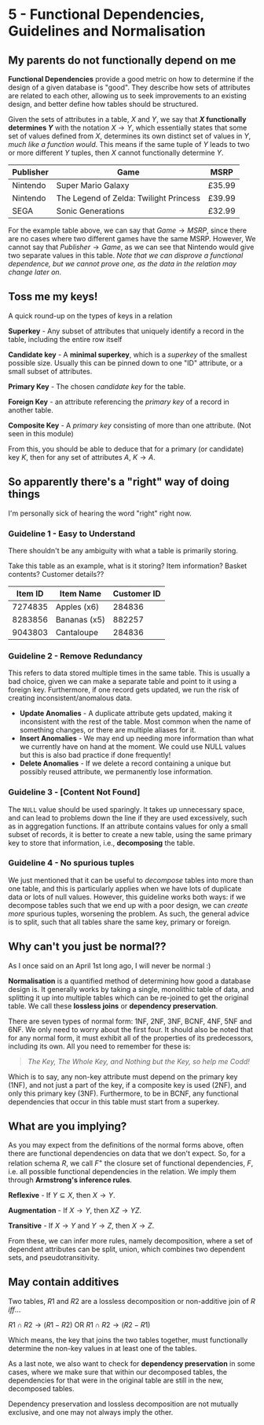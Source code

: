 # 5 - Functional Dependencies, Guidelines and Normalisation

## My parents do not functionally depend on me

**Functional Dependencies** provide a good metric on how to determine if the design of a given database is "good". They describe how sets of attributes are related to each other, allowing us to seek improvements to an existing design, and better define how tables should be structured.

Given the sets of attributes in a table, $X$ and $Y$, we say that **$X$ functionally determines $Y$** with the notation $X \rightarrow Y$, which essentially states that some set of values defined from $X$, determines its own distinct set of values in $Y$, *much like a function would*. This means if the same tuple of $Y$ leads to two or more different $Y$ tuples, then $X$ cannot functionally determine $Y$.

|Publisher|                 Game                 | MSRP |
|---------|--------------------------------------|------|
|Nintendo |Super Mario Galaxy                    |£35.99|
|Nintendo |The Legend of Zelda: Twilight Princess|£39.99|
|  SEGA   |Sonic Generations                     |£32.99|

For the example table above, we can say that $Game \rightarrow MSRP$, since there are no cases where two different games have the same MSRP. However, We cannot say that $Publisher \rightarrow Game$, as we can see that Nintendo would give two separate values in this table. *Note that we can disprove a functional dependence, but we cannot prove one, as the data in the relation may change later on.*

## Toss me my keys!

A quick round-up on the types of keys in a relation

**Superkey** - Any subset of attributes that uniquely identify a record in the table, including the entire row itself

**Candidate key** - A **minimal superkey**, which is a *superkey* of the smallest possible size. Usually this can be pinned down to one "ID" attribute, or a small subset of attributes.

**Primary Key** - The chosen *candidate key* for the table.

**Foreign Key** - an attribute referencing the *primary key* of a record in another table.

**Composite Key** - A *primary key* consisting of more than one attribute. (Not seen in this module)

From this, you should be able to deduce that for a primary (or candidate) key $K$, then for any set of attributes $A$, $K \rightarrow A$.

## So apparently there's a "right" way of doing things

I'm personally sick of hearing the word "right" right now.

### Guideline 1 - Easy to Understand

There shouldn't be any ambiguity with what a table is primarily storing.

Take this table as an example, what is it storing? Item information? Basket contents? Customer details??

|Item ID|Item Name|Customer ID|
|-|-|-|
|7274835|Apples (x6) |284836|
|8283856|Bananas (x5)|882257|
|9043803|Cantaloupe  |284836|

### Guideline 2 - Remove Redundancy

This refers to data stored multiple times in the same table. This is usually a bad choice, given we can make a separate table and point to it using a foreign key. Furthermore, if one record gets updated, we run the risk of creating inconsistent/anomalous data.

- **Update Anomalies** - A duplicate attribute gets updated, making it inconsistent with the rest of the table. Most common when the name of something changes, or there are multiple aliases for it.
- **Insert Anomalies** - We may end up needing more information than what we currently have on hand at the moment. We could use NULL values but this is also bad practice if done frequently!
- **Delete Anomalies** - If we delete a record containing a unique but possibly reused attribute, we permanently lose information.

### Guideline 3 - [Content Not Found]

The `NULL` value should be used sparingly. It takes up unnecessary space, and can lead to problems down the line if they are used excessively, such as in aggregation functions. If an attribute contains values for only a small subset of records, it is better to create a new table, using the same primary key to store that information, i.e., **decomposing** the table.

### Guideline 4 - No spurious tuples

We just mentioned that it can be useful to *decompose* tables into more than one table, and this is particularly applies when we have lots of duplicate data or lots of null values. However, this guideline works both ways: if we decompose tables such that we end up with a poor design, we can *create more* spurious tuples, worsening the problem. As such, the general advice is to split, such that all tables share the same key, primary or foreign.

## Why can't you just be normal??

As I once said on an April 1st long ago, I will never be normal :)

**Normalisation** is a quantified method of determining how good a database design is. It generally works by taking a single, monolithic table of data, and splitting it up into multiple tables which can be re-joined to get the original table. We call these **lossless joins** or **dependency preservation**.

There are seven types of normal form: 1NF, 2NF, 3NF, BCNF, 4NF, 5NF and 6NF. We only need to worry about the first four. It should also be noted that for any normal form, it must exhibit all of the properties of its predecessors, including its own. All you need to remember for these is:

> *The Key, The Whole Key, and Nothing but the Key, so help me Codd!*

Which is to say, any non-key attribute must depend on the primary key (1NF), and not just a part of the key, if a composite key is used (2NF), and only this primary key (3NF). Furthermore, to be in BCNF, any functional dependencies that occur in this table must start from a superkey.

## What are you implying?

As you may expect from the definitions of the normal forms above, often there are functional dependencies on data that we don't expect. So, for a relation schema $R$, we call $F^+$ the closure set of functional dependencies, $F$, i.e. all possible functional dependencies in the relation. We imply them through **Armstrong's inference rules**.

**Reflexive** - If $Y \subseteq X$, then $X \rightarrow Y$.

**Augmentation** - If $X \rightarrow Y$, then $XZ \rightarrow YZ$.

**Transitive** - If $X \rightarrow Y$ and $Y \rightarrow Z$, then $X \rightarrow Z$.

From these, we can infer more rules, namely decomposition, where a set of dependent attributes can be split, union, which combines two dependent sets, and pseudotransitivity.

## May contain additives

Two tables, $R1$ and $R2$ are a lossless decomposition or non-additive join of $R$ *iff*...

$R1 \cap R2 \rightarrow (R1 - R2)$ OR $R1 \cap R2 \rightarrow (R2 - R1)$

Which means, the key that joins the two tables together, must functionally determine the non-key values in at least one of the tables. 

As a last note, we also want to check for **dependency preservation** in some cases, where we make sure that within our decomposed tables, the dependencies for that were in the original table are still in the new, decomposed tables.

Dependency preservation and lossless decomposition are not mutually exclusive, and one may not always imply the other.